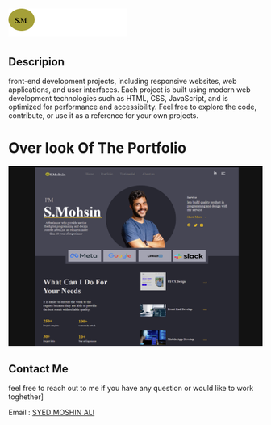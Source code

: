 # ![Portfolio](https://github.com/mohsin23441/Portfolio/blob/main/logo.png)

## Descripion
front-end development projects, including responsive websites, web applications, and user interfaces. Each project is built using modern web development technologies such as HTML, CSS, JavaScript, and is optimized for performance and accessibility. Feel free to explore the code, contribute, or use it as a reference for your own projects.

# Over look Of The Portfolio

![Porfolio](https://github.com/mohsin23441/Portfolio/blob/main/portfolio.png.png)

## Contact Me
feel free to reach out to me if you have any question or would like to work toghether]

Email : [SYED MOSHIN ALI](ma2277394@gmail.com)
